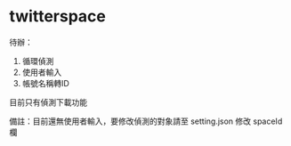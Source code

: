 # twitterspace

待辦：

1. 循環偵測
2. 使用者輸入
3. 帳號名稱轉ID


目前只有偵測下載功能

備註：目前還無使用者輸入，要修改偵測的對象請至 setting.json 修改 spaceId 欄
